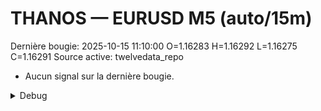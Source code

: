 # THANOS — EURUSD M5 (auto/15m)
Dernière bougie: 2025-10-15 11:10:00  O=1.16283  H=1.16292  L=1.16275  C=1.16291
Source active: twelvedata_repo

- Aucun signal sur la dernière bougie.

<details><summary>Debug</summary>

- TD_API_KEY manquant.

</details>